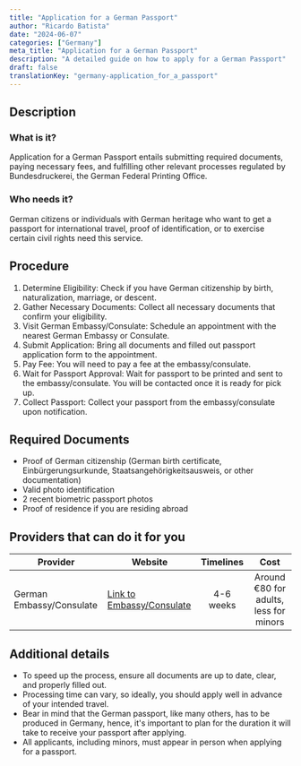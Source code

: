 ```yaml
---
title: "Application for a German Passport"
author: "Ricardo Batista"
date: "2024-06-07"
categories: ["Germany"]
meta_title: "Application for a German Passport"
description: "A detailed guide on how to apply for a German Passport"
draft: false
translationKey: "germany-application_for_a_passport"
---
```


## Description
### What is it?
Application for a German Passport entails submitting required documents, paying necessary fees, and fulfilling other relevant processes regulated by Bundesdruckerei, the German Federal Printing Office.

### Who needs it?
German citizens or individuals with German heritage who want to get a passport for international travel, proof of identification, or to exercise certain civil rights need this service. 

## Procedure
1. Determine Eligibility: Check if you have German citizenship by birth, naturalization, marriage, or descent.
2. Gather Necessary Documents: Collect all necessary documents that confirm your eligibility.
3. Visit German Embassy/Consulate: Schedule an appointment with the nearest German Embassy or Consulate.
4. Submit Application: Bring all documents and filled out passport application form to the appointment. 
5. Pay Fee: You will need to pay a fee at the embassy/consulate.
6. Wait for Passport Approval: Wait for passport to be printed and sent to the embassy/consulate. You will be contacted once it is ready for pick up.
7. Collect Passport: Collect your passport from the embassy/consulate upon notification.

## Required Documents
- Proof of German citizenship (German birth certificate, Einbürgerungsurkunde, Staatsangehörigkeitsausweis, or other documentation)
- Valid photo identification
- 2 recent biometric passport photos 
- Proof of residence if you are residing abroad

## Providers that can do it for you

| Provider        |     Website     |     Timelines    |       Cost      |
| --------------- | --------------- |  :-------------: | :-------------: |
| German Embassy/Consulate      |  [Link to Embassy/Consulate](https://www.auswaertiges-amt.de/en)       |   4-6 weeks      |  Around €80 for adults, less for minors       |

## Additional details
- To speed up the process, ensure all documents are up to date, clear, and properly filled out.
- Processing time can vary, so ideally, you should apply well in advance of your intended travel.
- Bear in mind that the German passport, like many others, has to be produced in Germany, hence, it's important to plan for the duration it will take to receive your passport after applying.
- All applicants, including minors, must appear in person when applying for a passport.